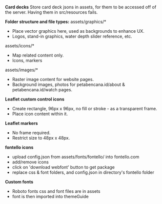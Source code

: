 **Card decks**
Store card deck jsons in assets, for them to be accessed off of the server.
Having them in src/resources fails.

**Folder structure and file types:**
assets/graphics/*
- Place vector graphics here, used as backgrounds to enhance UX.
- Logos, stand-in graphics, water depth slider reference, etc.

assets/icons/*
- Map related content only.
- Icons, markers

assets/images/*
- Raster image content for website pages.
- Background images, photos for petabencana.id/about & petabencana.id/watch pages.


**Leaflet custom control icons**
- Create rectangle, 96px x 96px, no fill or stroke - as a transparent frame.
- Place icon content within it.

**Leaflet markers**
- No frame required.
- Restrict size to 48px x 48px.

**fontello icons**
- upload config.json from assets/fonts/fontello/ into fontello.com
- add/remove icons
- click on 'download webfont' button to get package
- replace css & font folders, and config.json in directory's fontello folder

**Custom fonts**
- Roboto fonts css and font files are in assets
- font is then imported into themeGuide
